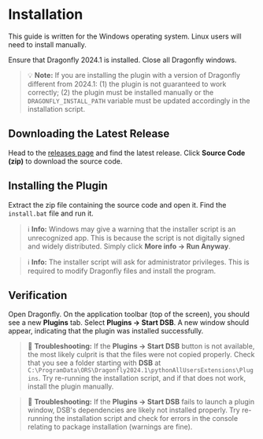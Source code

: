 # Installation

This guide is written for the Windows operating system. Linux users will need to install manually.

Ensure that Dragonfly 2024.1 is installed. Close all Dragonfly windows.

> 💡 **Note:** If you are installing the plugin with a  version of Dragonfly different from 2024.1: (1) the plugin is not guaranteed to work correctly; (2) the plugin must be installed manually or the `DRAGONFLY_INSTALL_PATH` variable must be updated accordingly in the installation script.

## Downloading the Latest Release

Head to the [releases page](https://github.com/AlexanderJCS/dsb-plugin/releases/) and find the latest release. Click **Source Code (zip)** to download the source code.

## Installing the Plugin

Extract the zip file containing the source code and open it. Find the `install.bat` file and run it.

> ℹ️ **Info:** Windows may give a warning that the installer script is an unrecognized app. This is because the script is not digitally signed and widely distributed. Simply click **More info → Run Anyway**.

> ℹ️ **Info:** The installer script will ask for administrator privileges. This is required to modify Dragonfly files and install the program.

## Verification

Open Dragonfly. On the application toolbar (top of the screen), you should see a new **Plugins** tab. Select **Plugins → Start DSB**. A new window should appear, indicating that the plugin was installed successfully.

> 🔧 **Troubleshooting:** If the **Plugins → Start DSB** button is not available, the most likely culprit is that the files were not copied properly. Check that you see a folder starting with **DSB** at `C:\ProgramData\ORS\Dragonfly2024.1\pythonAllUsersExtensions\Plugins`. Try re-running the installation script, and if that does not work, install the plugin manually.

> 🔧 **Troubleshooting:** If the **Plugins → Start DSB** fails to launch a plugin window, DSB's dependencies are likely not installed properly. Try re-running the installation script and check for errors in the console relating to package installation (warnings are fine).